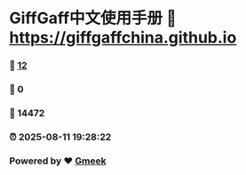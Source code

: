 # GiffGaff中文使用手册 :link: https://giffgaffchina.github.io 
### :page_facing_up: [12](https://giffgaffchina.github.io/tag.html) 
### :speech_balloon: 0 
### :hibiscus: 14472 
### :alarm_clock: 2025-08-11 19:28:22 
### Powered by :heart: [Gmeek](https://github.com/Meekdai/Gmeek)
